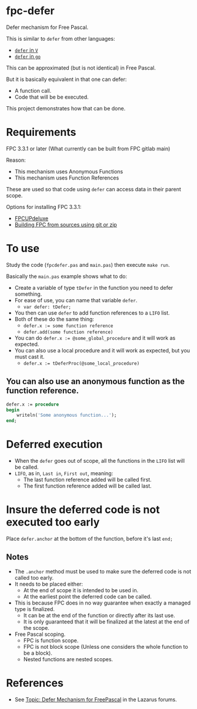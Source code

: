 # fpc-defer
Defer mechanism for Free Pascal.

This is similar to `defer` from other languages:
- [`defer` in `V`](https://github.com/vlang/v/blob/master/doc/docs.md#defer)
- [`defer` in `go`](https://golangbot.com/defer)

This can be approximated (but is not identical) in Free Pascal.

But it is basically equivalent in that one can defer:
- A function call.
- Code that will be be executed.

This project demonstrates how that can be done.

# Requirements
FPC 3.3.1 or later (What currently can be built from FPC gitlab main)

Reason:
- This mechanism uses Anonymous Functions
- This mechanism uses Function References

These are used so that code using `defer` can access data in their parent scope.

Options for installing FPC 3.3.1:
- [FPCUPdeluxe](https://wiki.freepascal.org/fpcupdeluxe)
- [Building FPC from sources using git or zip](https://wiki.lazarus.freepascal.org/Installing_the_Free_Pascal_Compiler#FPC_sources_Using_Git_or_Zip)

# To use

Study the code (`fpcdefer.pas` and `main.pas`) then execute `make run`.

Basically the `main.pas` example shows what to do:

- Create a variable of type `tDefer` in the function you need to defer something.
- For ease of use, you can name that variable `defer`.
  - `var defer: tDefer;`
- You then can use `defer` to add function references to a `LIFO` list.
- Both of these do the same thing:
  - `defer.x := some function reference`
  - `defer.add(some function reference)`
- You can do `defer.x := @some_global_procedure` and it will work as expected.
- You can also use a local procedure and it will work as expected, but you must cast it.
  - `defer.x := tDeferProc(@some_local_procedure)`

## You can also use an anonymous function as the function reference.

```pas
defer.x := procedure
begin
	writeln('Some anonymous function...');
end;
```

# Deferred execution
- When the `defer` goes out of scope, all the functions in the `LIFO` list will be called.
- `LIFO`, as in, `Last in`, `First out`, meaning:
  - The last function reference added will be called first.
  - The first function reference added will be called last.

# Insure the deferred code is not executed too early
Place `defer.anchor` at the bottom of the function, before it's last `end;`

## Notes

- The `.anchor` method must be used to make sure the deferred code is not called too early.
- It needs to be placed either:
  - At the end of scope it is intended to be used in.
  - At the earliest point the deferred code can be called.
- This is because FPC does in no way guarantee when exactly a managed type is finalized.
  - It can be at the end of the function or directly after its last use.
  - It is only guaranteed that it will be finalized at the latest at the end of the scope.
- Free Pascal scoping.
  - FPC is function scope.
  - FPC is not block scope (Unless one considers the whole function to be a block).
  - Nested functions are nested scopes.

# References

- See [Topic: Defer Mechanism for FreePascal](https://forum.lazarus.freepascal.org/index.php?topic=55154) in the Lazarus forums.
